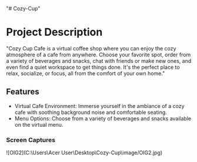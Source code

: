 "# Cozy-Cup" 

# Project Description 
"Cozy Cup Cafe is a virtual coffee shop where you can enjoy the cozy atmosphere of a cafe from anywhere. Choose your favorite spot, order from a variety of beverages and snacks, chat with friends or make new ones, and even find a quiet workspace to get things done. It's the perfect place to relax, socialize, or focus, all from the comfort of your own home."

## Features
* Virtual Cafe Environment: Immerse yourself in the ambiance of a cozy cafe with soothing background noise and comfortable seating.
* Menu Options: Choose from a variety of beverages and snacks available on the virtual menu.

### Screen Captures
![OIG2](C:\Users\Acer User\Desktop\Cozy-Cup\image/OIG2.jpg)